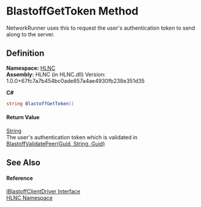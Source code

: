 # BlastoffGetToken Method


NetworkRunner uses this to request the user's authentication token to send along to the server.



## Definition
**Namespace:** <a href="N_HLNC">HLNC</a>  
**Assembly:** HLNC (in HLNC.dll) Version: 1.0.0+67fc7a7b454bc0ade857a4ae4930fb238e351d35

**C#**
``` C#
string BlastoffGetToken()
```



#### Return Value
<a href="https://learn.microsoft.com/dotnet/api/system.string" target="_blank" rel="noopener noreferrer">String</a>  
The user's authentication token which is validated in <a href="M_HLNC_IBlastoffServerDriver_BlastoffValidatePeer">BlastoffValidatePeer(Guid, String, Guid)</a>

## See Also


#### Reference
<a href="T_HLNC_IBlastoffClientDriver">IBlastoffClientDriver Interface</a>  
<a href="N_HLNC">HLNC Namespace</a>  
